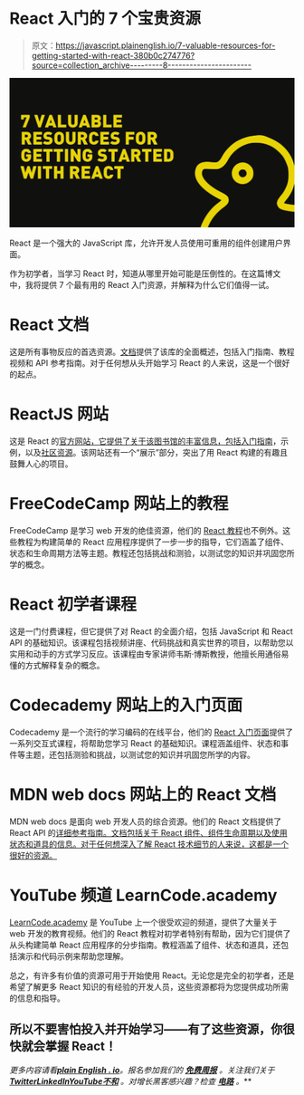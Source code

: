 # React 入门的 7 个宝贵资源

> 原文：<https://javascript.plainenglish.io/7-valuable-resources-for-getting-started-with-react-380b0c274776?source=collection_archive---------8----------------------->

![](img/97f297f27ddcc5094da104e63297528d.png)

React 是一个强大的 JavaScript 库，允许开发人员使用可重用的组件创建用户界面。

作为初学者，当学习 React 时，知道从哪里开始可能是压倒性的。在这篇博文中，我将提供 7 个最有用的 React 入门资源，并解释为什么它们值得一试。

# React 文档

这是所有事物反应的首选资源。[文档](https://reactjs.org/docs/getting-started.html)提供了该库的全面概述，包括入门指南、教程视频和 API 参考指南。对于任何想从头开始学习 React 的人来说，这是一个很好的起点。

# ReactJS 网站

这是 React 的[官方网站，它提供了关于该图书馆的丰富信息，包括](https://reactjs.org/)[入门指南](https://reactjs.org/docs/getting-started.html)，示例，以及[社区资源](https://reactjs.org/community/support.html)。该网站还有一个“展示”部分，突出了用 React 构建的有趣且鼓舞人心的项目。

# FreeCodeCamp 网站上的教程

FreeCodeCamp 是学习 web 开发的绝佳资源，他们的 [React 教程](https://www.freecodecamp.org/news/tag/react/)也不例外。这些教程为构建简单的 React 应用程序提供了一步一步的指导，它们涵盖了组件、状态和生命周期方法等主题。教程还包括挑战和测验，以测试您的知识并巩固您所学的概念。

# React 初学者课程

这是一门付费课程，但它提供了对 React 的全面介绍，包括 JavaScript 和 React API 的基础知识。该课程包括视频讲座、代码挑战和真实世界的项目，以帮助您以实用和动手的方式学习反应。该课程由专家讲师韦斯·博斯教授，他擅长用通俗易懂的方式解释复杂的概念。

# Codecademy 网站上的入门页面

Codecademy 是一个流行的学习编码的在线平台，他们的 [React 入门页面](https://www.codecademy.com/search?query=react)提供了一系列交互式课程，将帮助您学习 React 的基础知识。课程涵盖组件、状态和事件等主题，还包括测验和挑战，以测试您的知识并巩固您所学的内容。

# MDN web docs 网站上的 React 文档

MDN web docs 是面向 web 开发人员的综合资源。他们的 React 文档提供了 React API 的[详细参考指南。文档包括关于 React 组件、组件生命周期以及使用状态和道具的信息。对于任何想深入了解 React 技术细节的人来说，这都是一个很好的资源。](https://developer.mozilla.org/en-US/docs/Learn/Tools_and_testing/Client-side_JavaScript_frameworks/React_getting_started)

# YouTube 频道 LearnCode.academy

[LearnCode.academy](https://www.youtube.com/user/learncodeacademy) 是 YouTube 上一个很受欢迎的频道，提供了大量关于 web 开发的教育视频。他们的 React 教程对初学者特别有帮助，因为它们提供了从头构建简单 React 应用程序的分步指南。教程涵盖了组件、状态和道具，还包括演示和代码示例来帮助您理解。

总之，有许多有价值的资源可用于开始使用 React。无论您是完全的初学者，还是希望了解更多 React 知识的有经验的开发人员，这些资源都将为您提供成功所需的信息和指导。

## 所以不要害怕投入并开始学习——有了这些资源，你很快就会掌握 React！

*更多内容请看*[***plain English . io***](https://plainenglish.io/)*。报名参加我们的* [***免费周报***](http://newsletter.plainenglish.io/) *。关注我们关于*[***Twitter***](https://twitter.com/inPlainEngHQ)[***LinkedIn***](https://www.linkedin.com/company/inplainenglish/)*[***YouTube***](https://www.youtube.com/channel/UCtipWUghju290NWcn8jhyAw)*[***不和***](https://discord.gg/GtDtUAvyhW) *。对增长黑客感兴趣？检查* [***电路***](https://circuit.ooo/) *。***